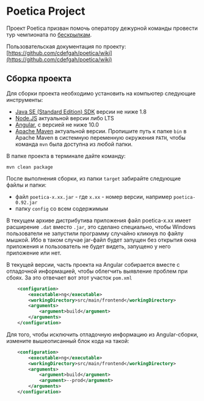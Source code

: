 # Poetica Project

Проект Poetica призван помочь оператору дежурной команды провести тур чемпионата по [бескрылкам](https://ru.wikipedia.org/wiki/%D0%91%D0%B5%D1%81%D0%BA%D1%80%D1%8B%D0%BB%D0%BA%D0%B0).

Пользовательская документация по проекту:  [https://github.com/cdefgah/poetica/wiki](https://github.com/cdefgah/poetica/wiki)

## Сборка проекта

Для сборки проекта необходимо установить на компьютер следующие инструменты:

* [Java SE (Standard Edition) SDK](http://java.sun.com) версии не ниже 1.8
* [Node.JS](https://nodejs.org/en/) актуальной версии либо LTS
* [Angular](https://angular.io/), с версией не ниже 10.0
* [Apache Maven](https://maven.apache.org/) актуальной версии. Пропишите путь к папке `bin` в Apache Maven в системную переменную окружения `PATH`, чтобы команда `mvn` была доступна из любой папки.

В папке проекта в терминале дайте команду:

`mvn clean package`

После выполнения сборки, из папки `target` забирайте следующие файлы и папки:

* файл `poetica-x.xx.jar` - где `x.xx` - номер версии, например `poetica-0.92.jar`
* папку `config` со всем содержимым

В текущем архиве дистрибутива приложения файл poetica-x.xx имеет расширение `.dat` вместо `.jar`, это сделано специально, чтобы Windows пользователи не запустили программу случайно кликнув по файлу мышкой.
Ибо в таком случае jar-файл будет запущен без открытия окна приложения и пользователь не будет видеть, запущено у него приложение или нет.

В текущей версии, часть проекта на Angular собирается вместе с отладочной информацией, чтобы облегчить выявление проблем при сбоях. За это отвечает вот этот участок `pom.xml`

```xml
    <configuration>
        <executable>ng</executable>
        <workingDirectory>src/main/frontend</workingDirectory>
        <arguments>
            <argument>build</argument>
        </arguments>
    </configuration>
```

Для того, чтобы исключить отладочную информацию из Angular-сборки, измените вышеописанный блок кода на такой:

```xml
    <configuration>
        <executable>ng</executable>
        <workingDirectory>src/main/frontend</workingDirectory>
        <arguments>
            <argument>build</argument>
            <argument>--prod</argument>
        </arguments>
    </configuration>
```